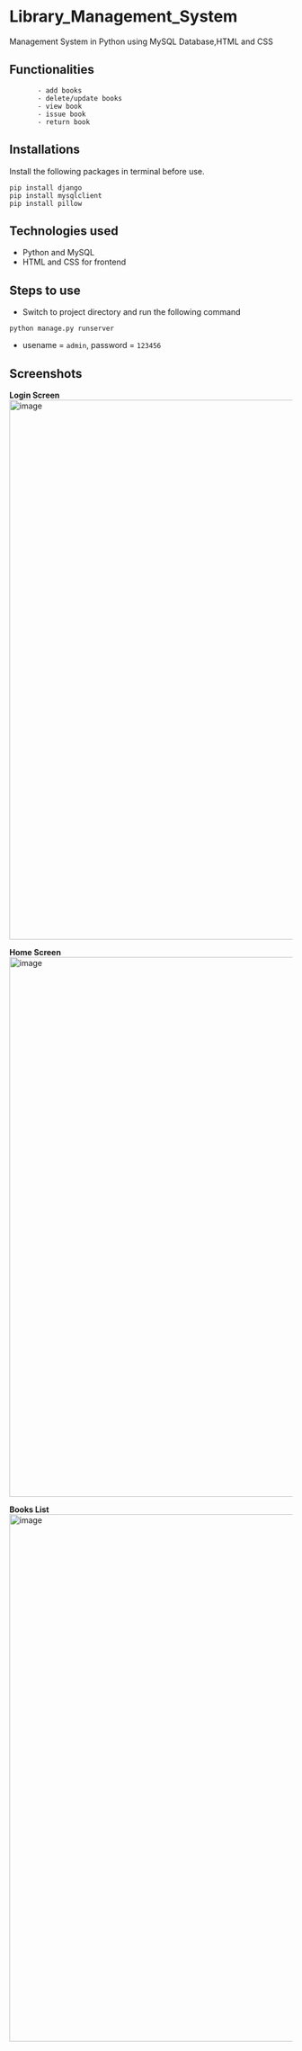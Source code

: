 # Library_Management_System
Management System in Python using MySQL Database,HTML and CSS

## Functionalities  
           - add books
           - delete/update books
           - view book
           - issue book
           - return book
          
         
## Installations
Install the following packages in terminal before use.
```
pip install django
pip install mysqlclient
pip install pillow

```


## Technologies used 
* Python and MySQL
* HTML and CSS for frontend


## Steps to use

  * Switch to project directory and run the following command 
  ```bigquery
  python manage.py runserver
  ```
  * usename = `admin`, password = `123456`

## Screenshots

**Login Screen**
<img width="960" alt="image" src="https://user-images.githubusercontent.com/91377059/144631917-d0c03ba2-baf2-4d52-81c4-3cf82a7df133.png">

**Home Screen**
<img width="960" alt="image" src="https://user-images.githubusercontent.com/91377059/144631642-a92ba7f2-41cb-4dbb-9bae-ab7c783e8447.png">

**Books List**
<img width="938" alt="image" src="https://user-images.githubusercontent.com/91377059/144632163-b85d3f02-02a3-4ea5-b082-ebbfe696cde9.png">

